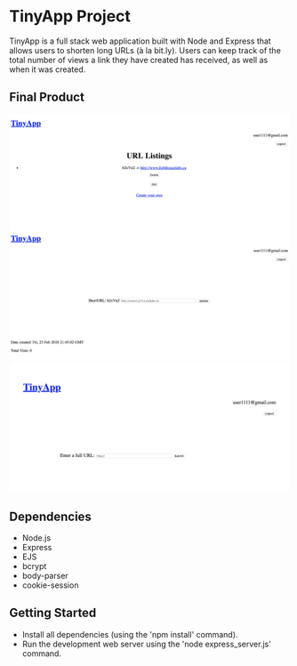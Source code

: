 # TinyApp Project

TinyApp is a full stack web application built with Node and Express that allows users to shorten long URLs (à la bit.ly). Users can keep track of the total number of views a link they have created has received, as well as when it was created.

## Final Product

!["Screenshot of URL Index Page"](https://github.com/geoffcoutts/TinyApp/blob/master/docs/URLs%20Index%20Page.png)
!["Screenshot of URL Editing Page"](https://github.com/geoffcoutts/TinyApp/blob/master/docs/URL%20Editing%20Page.png)
!["Screenshot of Create Your Own URL Page"](https://github.com/geoffcoutts/TinyApp/blob/master/docs/Create%20new%20Tiny%20URL.png)

## Dependencies

- Node.js
- Express
- EJS
- bcrypt
- body-parser
- cookie-session

## Getting Started

- Install all dependencies (using the 'npm install' command).
- Run the development web server using the 'node express_server.js' command.
